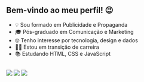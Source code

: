 ## Bem-vindo ao meu perfil! 😉

- 💡 Sou formado em Publicidade e Propaganda
- 🎓 Pós-graduado em Comunicação e Marketing
- 🤓 Tenho interesse por tecnologia, design e dados
- 👨‍💻 Estou em transição de carreira
- 📚 Estudando HTML, CSS e JavaScript

##

<div>
  <a href="https://www.instagram.com/di_pimentel/">
    <img src="https://img.shields.io/badge/@di__pimentel-E4405F?style=for-the-badge&logo=instagram&logoColor=white" target="_blank" /></a>
  <a href="https://discordapp.com/users/di.pimentel#9711">
    <img src="https://img.shields.io/badge/di.pimentel%239711-7289DA?style=for-the-badge&logo=discord&logoColor=white" target="_blank" /></a>
  <a href="https://www.linkedin.com/in/dipimentel/">
    <img src="https://img.shields.io/badge/Diego_Pimentel-0077B5?style=for-the-badge&logo=linkedin&logoColor=white" target="_blank" /></a>
</div>

